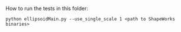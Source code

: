 How to run the tests in this folder:

`python ellipsoidMain.py --use_single_scale 1 <path to ShapeWorks binaries>`

